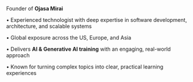 
Founder of **Ojasa Mirai** 

• Experienced technologist with deep expertise in software development, architecture, and scalable systems 

• Global exposure across the US, Europe, and Asia 

• Delivers **AI & Generative AI training** with an engaging, real-world approach 

• Known for turning complex topics into clear, practical learning experiences

<!---
Roopesht/Roopesht is a ✨ special ✨ repository because its `README.md` (this file) appears on your GitHub profile.
You can click the Preview link to take a look at your changes.
--->
